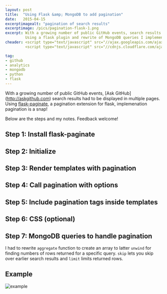 ```yaml
---
layout: post
title:  "Using Flask &amp; MongoDB to add pagination"
date:   2015-04-15
excerptimagealt: "pagination of search results"
excerptimage: /pics/pagination-flask-1.png
excerpt: With a growing number of public GitHub events, search results had to be displayed in multiple pages. 
         Using a flask plugin and rewrite of MongoDB queries I implemented pagination!
cheader: <script type="text/javascript" src="//ajax.googleapis.com/ajax/libs/jquery/1.9.1/jquery.min.js"></script>
         <script type="text/javascript" src="//cdnjs.cloudflare.com/ajax/libs/gist-embed/2.0/gist-embed.min.js"></script> 

tag:
- github
- analytics
- mongodb
- python
- flask
---
```


With a growing number of public GitHub events, [Ask GitHub] (http://askgithub.com) search results had to be displayed in multiple pages.
Using [flask-paginate](http://flask-paginate.readthedocs.org/en/latest/), a pagination extension for flask, implemenation pagination is a snap! 

Below are the steps and my notes. Feedback welcome! 

## Step 1: Install flask-paginate
<code data-gist-id="42d4caefd75e7dc1983f" data-gist-line="8" data-gist-hide-footer="true"></code>

## Step 2: Initialize
<code data-gist-id="42d4caefd75e7dc1983f" data-gist-line="12-22" data-gist-hide-footer="true"></code>

## Step 3: Render templates with pagination
<code data-gist-id="42d4caefd75e7dc1983f" data-gist-line="25-32" data-gist-hide-footer="true"></code>

## Step 4: Call pagination with options
<code data-gist-id="42d4caefd75e7dc1983f" data-gist-line="35-56" data-gist-hide-footer="true"></code>

## Step 5: Include pagination tags inside templates
<code data-gist-id="42d4caefd75e7dc1983f" data-gist-line="59-62" data-gist-hide-footer="true"></code>

## Step 6: CSS (optional)
<code data-gist-id="42d4caefd75e7dc1983f" data-gist-line="65-79" data-gist-hide-footer="true"></code>

## Step 7: MongoDB queries to handle pagination
<code data-gist-id="42d4caefd75e7dc1983f" data-gist-line="82-92" data-gist-hide-footer="true"></code>
I had to rewrite ```aggregate``` function to create an array to latter ```unwind``` for finding numbers of rows returned for a specific query.
```skip``` lets you skip over earlier search results and ```limit``` limits returned rows. 

## Example
![example](/pics/pagination-flask-2.png)

